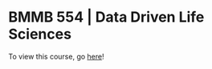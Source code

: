 # BMMB 554 | Data Driven Life Sciences

To view this course, go [here](https://hackmd.io/@nekrut/S1DM9RKqs)!

